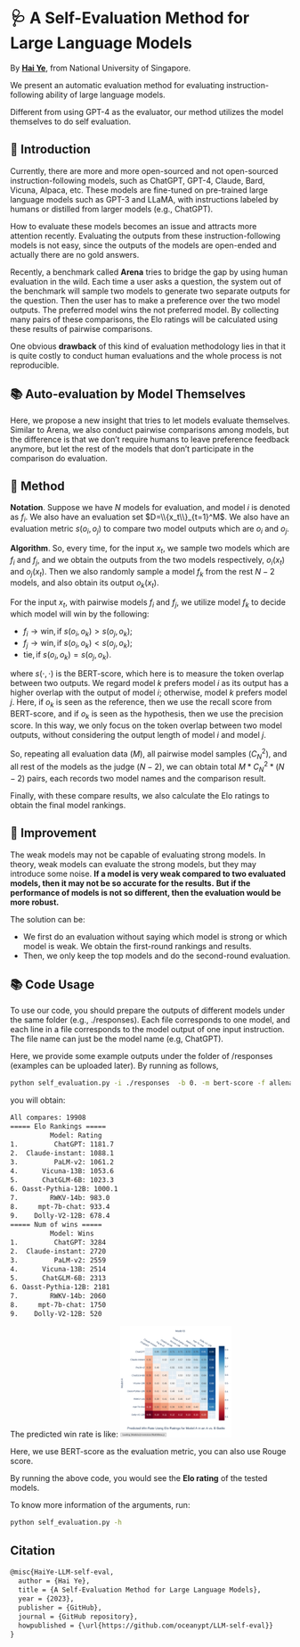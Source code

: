 # 🩺 A Self-Evaluation Method for Large Language Models

By [**Hai Ye**](https://oceanypt.github.io/), from National University of Singapore.

We present an automatic evaluation method for evaluating instruction-following ability of large language models. 

Different from using GPT-4 as the evaluator, our method utilizes the model themselves to do self evaluation. 



## :blue_book: Introduction

Currently, there are more and more open-sourced and not open-sourced instruction-following models, such as ChatGPT, GPT-4, Claude, Bard, Vicuna, Alpaca, etc. These models are fine-tuned on pre-trained large language models such as GPT-3 and LLaMA, with instructions labeled by humans or distilled from larger models (e.g., ChatGPT). 

How to evaluate these models becomes an issue and attracts more attention recently. Evaluating the outputs from these instruction-following models is not easy, since the outputs of the models are open-ended and actually there are no gold answers. 

Recently, a benchmark called **Arena** tries to bridge the gap by using human evaluation in the wild. Each time a user asks a question, the system out of the benchmark will sample two models to generate two separate outputs for the question. Then the user has to make a preference over the two model outputs. The preferred model wins the not preferred model. By collecting many pairs of these comparisons, the Elo ratings will be calculated using these results of pairwise comparisons. 

One obvious **drawback** of this kind of evaluation methodology lies in that it is quite costly to conduct human evaluations and the whole process is not reproducible. 



## :books: Auto-evaluation by Model Themselves

Here, we propose a new insight that tries to let models evaluate themselves. Similar to Arena, we also conduct pairwise comparisons among models, but the difference is that we don’t require humans to leave preference feedback anymore, but let the rest of the models that don’t participate in the comparison do evaluation. 


## :notebook_with_decorative_cover: Method

**Notation**. Suppose we have $N$ models for evaluation, and model $i$ is denoted as $f_i$. We also have an evaluation set $D=\\{x_t\\}_{t=1}^M$. We also have an evaluation metric $s(o_i,o_j)$ to compare two model outputs which are $o_i$ and $o_j$.

**Algorithm**. So, every time, for the input $x_t$, we sample two models which are $f_i$ and $f_j$, and we obtain the outputs from the two models respectively, $o_i(x_t)$ and $o_j(x_t)$. Then we also randomly sample a model $f_k$ from the rest $N-2$ models, and also obtain its output $o_k(x_t)$. 

For the input $x_t$, with pairwise models $f_i$ and $f_j$, we utilize model $f_k$ to decide which model will win by the following:

- $f_i \rightarrow \text{win}, \text{if} \ s(o_i, o_k) > s(o_j, o_k);$
- $f_j \rightarrow \text{win}, \text{if} \ s(o_i, o_k) < s(o_j, o_k);$
- $\text{tie}, \text{if} \ s(o_i, o_k) = s(o_j, o_k).$

where $s(\cdot, \cdot)$ is the BERT-score, which here is to measure the token overlap between two outputs. We regard model $k$ prefers model $i$ as its output has a higher overlap with the output of model $i$; otherwise, model $k$ prefers model $j$. Here, if $o_k$ is seen as the reference, then we use the recall score from BERT-score, and if $o_k$ is seen as the hypothesis, then we use the precision score. In this way, we only focus on the token overlap between two model outputs, without considering the output length of model $i$ and model $j$.

So, repeating all evaluation data ($M$), all pairwise model samples ($C_N^2$), and all rest of the models as the judge ($N-2$), we can obtain total $M * C_N^2 * (N-2)$ pairs, each records two model names and the comparison result. 

Finally, with these compare results, we also calculate the Elo ratings to obtain the final model rankings.

## :blue_book: Improvement

The weak models may not be capable of evaluating strong models. In theory, weak models can evaluate the strong models, but they may introduce some noise. **If a model is very weak compared to two evaluated models, then it may not be so accurate for the results.** **But if the performance of models is not so different, then the evaluation would be more robust.** 

The solution can be:

- We first do an evaluation without saying which model is strong or which model is weak. We obtain the first-round rankings and results.
- Then, we only keep the top models and do the second-round evaluation.



## :books: Code Usage
To use our code, you should prepare the outputs of different models under the same folder (e.g., ./responses). Each file corresponds to one model, and each line in a file corresponds to the model output of one input instruction. The file name can just be the model name (e.g, ChatGPT).

Here, we provide some example outputs under the folder of /responses (examples can be uploaded later). By running as follows, 
```bash
python self_evaluation.py -i ./responses  -b 0. -m bert-score -f allenai/longformer-large-4096
```
you will obtain:
```
All compares: 19908
===== Elo Rankings =====
          Model: Rating
1.         ChatGPT: 1181.7
2.  Claude-instant: 1088.1
3.         PaLM-v2: 1061.2
4.      Vicuna-13B: 1053.6
5.      ChatGLM-6B: 1023.3
6. Oasst-Pythia-12B: 1000.1
7.        RWKV-14b: 983.0
8.     mpt-7b-chat: 933.4
9.    Dolly-V2-12B: 678.4
===== Num of wins =====
          Model: Wins
1.         ChatGPT: 3284
2.  Claude-instant: 2720
3.         PaLM-v2: 2559
4.      Vicuna-13B: 2514
5.      ChatGLM-6B: 2313
6. Oasst-Pythia-12B: 2181
7.        RWKV-14b: 2060
8.     mpt-7b-chat: 1750
9.    Dolly-V2-12B: 520
```

The predicted win rate is like:
<img src="image/eval_results.png" alt="eval-result" width="200" height="200">



Here, we use BERT-score as the evaluation metric, you can also use Rouge score. 

By running the above code, you would see the **Elo rating** of the tested models.



To know more information of the arguments, run:
```bash
python self_evaluation.py -h
```






## Citation
```
@misc{HaiYe-LLM-self-eval,
  author = {Hai Ye},
  title = {A Self-Evaluation Method for Large Language Models},
  year = {2023},
  publisher = {GitHub},
  journal = {GitHub repository},
  howpublished = {\url{https://github.com/oceanypt/LLM-self-eval}}
}
```

